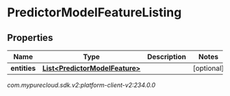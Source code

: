 # PredictorModelFeatureListing


## Properties

| Name | Type | Description | Notes |
| ------------ | ------------- | ------------- | ------------- |
| **entities** | [**List&lt;PredictorModelFeature&gt;**](PredictorModelFeature) |  |  [optional] |




_com.mypurecloud.sdk.v2:platform-client-v2:234.0.0_
